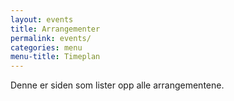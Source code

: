 ```yaml
---
layout: events
title: Arrangementer
permalink: events/
categories: menu
menu-title: Timeplan
---
```

Denne er siden som lister opp alle arrangementene.